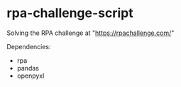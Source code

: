 # rpa-challenge-script
Solving the RPA challenge at "https://rpachallenge.com/"

Dependencies:
- rpa
- pandas
- openpyxl
